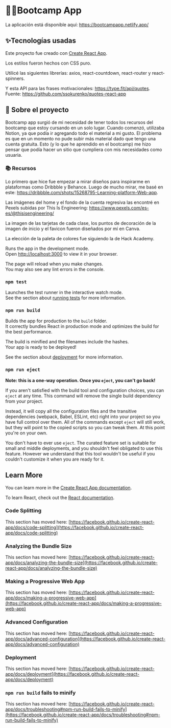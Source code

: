 # 👩‍💻Bootcamp App

La aplicación está disponible aquí: https://bootcampapp.netlify.app/

## ✨Tecnologías usadas

Este proyecto fue creado con [Create React App](https://github.com/facebook/create-react-app). 

Los estilos fueron hechos con CSS puro. 

Utilicé las siguientes librerías: 
    axios,
    react-countdown, 
    react-router y 
    react-spinners.

Y esta API para las frases motivacionales: https://type.fit/api/quotes. Fuente: https://github.com/ssokurenko/quotes-react-app


## 📝 Sobre el proyecto

Bootcamp app surgió de mi necesidad de tener todos los recursos del bootcamp que estoy cursando en un solo lugar. Cuando comenzó, utilizaba Notion, ya que podía ir agregando todo el material a mi gusto. El problema es que en un momento no pude subir más material dado que tengo una cuenta gratuita. Esto (y lo que he aprendido en el bootcamp) me hizo pensar que podía hacer un sitio que cumpliera con mis necesidades como usuaria.


### 📚 Recursos
Lo primero que hice fue empezar a mirar diseños para inspirarme en plataformas como Dribbble y Behance. Luego de mucho mirar, me basé en este: https://dribbble.com/shots/15268795-Learning-platform-Web-app.

Las imágenes del home y el fondo de la cuenta regresiva las encontré en Pexels subidas por This Is Engineering: https://www.pexels.com/es-es/@thisisengineering/

La imagen de las tarjetas de cada clase, los puntos de decoración de la imagen de inicio y el favicon fueron diseñados por mí en Canva.

La elección de la paleta de colores fue siguiendo la de Hack Academy.


Runs the app in the development mode.\
Open [http://localhost:3000](http://localhost:3000) to view it in your browser.

The page will reload when you make changes.\
You may also see any lint errors in the console.

### `npm test`

Launches the test runner in the interactive watch mode.\
See the section about [running tests](https://facebook.github.io/create-react-app/docs/running-tests) for more information.

### `npm run build`

Builds the app for production to the `build` folder.\
It correctly bundles React in production mode and optimizes the build for the best performance.

The build is minified and the filenames include the hashes.\
Your app is ready to be deployed!

See the section about [deployment](https://facebook.github.io/create-react-app/docs/deployment) for more information.

### `npm run eject`

**Note: this is a one-way operation. Once you `eject`, you can't go back!**

If you aren't satisfied with the build tool and configuration choices, you can `eject` at any time. This command will remove the single build dependency from your project.

Instead, it will copy all the configuration files and the transitive dependencies (webpack, Babel, ESLint, etc) right into your project so you have full control over them. All of the commands except `eject` will still work, but they will point to the copied scripts so you can tweak them. At this point you're on your own.

You don't have to ever use `eject`. The curated feature set is suitable for small and middle deployments, and you shouldn't feel obligated to use this feature. However we understand that this tool wouldn't be useful if you couldn't customize it when you are ready for it.

## Learn More

You can learn more in the [Create React App documentation](https://facebook.github.io/create-react-app/docs/getting-started).

To learn React, check out the [React documentation](https://reactjs.org/).

### Code Splitting

This section has moved here: [https://facebook.github.io/create-react-app/docs/code-splitting](https://facebook.github.io/create-react-app/docs/code-splitting)

### Analyzing the Bundle Size

This section has moved here: [https://facebook.github.io/create-react-app/docs/analyzing-the-bundle-size](https://facebook.github.io/create-react-app/docs/analyzing-the-bundle-size)

### Making a Progressive Web App

This section has moved here: [https://facebook.github.io/create-react-app/docs/making-a-progressive-web-app](https://facebook.github.io/create-react-app/docs/making-a-progressive-web-app)

### Advanced Configuration

This section has moved here: [https://facebook.github.io/create-react-app/docs/advanced-configuration](https://facebook.github.io/create-react-app/docs/advanced-configuration)

### Deployment

This section has moved here: [https://facebook.github.io/create-react-app/docs/deployment](https://facebook.github.io/create-react-app/docs/deployment)

### `npm run build` fails to minify

This section has moved here: [https://facebook.github.io/create-react-app/docs/troubleshooting#npm-run-build-fails-to-minify](https://facebook.github.io/create-react-app/docs/troubleshooting#npm-run-build-fails-to-minify)
